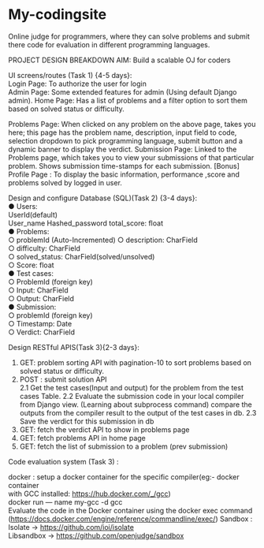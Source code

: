 # My-codingsite
Online judge for programmers, where they can solve problems and submit there code for evaluation in different programming languages.

PROJECT DESIGN BREAKDOWN 
AIM: Build a scalable OJ for coders  
 
UI screens/routes (Task 1) {4-5 days}:  
  Login Page: To authorize the user for login  
  Admin Page: Some extended features for admin (Using default Django admin). 
  Home Page: Has a list of problems and a filter option to sort them based on solved status or difficulty. 
  
  Problems Page: When clicked on any problem on the above page, takes you here; this page has the problem name, description, input field to code, selection dropdown                  to pick programming language, submit button and a dynamic banner to display the verdict. 
  Submission Page: Linked to the Problems page, which takes you to view your submissions of that particular problem. Shows submission time-stamps for each                              submission. 
  [Bonus] Profile Page : To display the basic information, performance ,score and problems solved by logged in user. 
 
Design and configure Database (SQL)(Task 2) {3-4 days}:  
  ● Users:  
    UserId(default)  
    User_name 
    Hashed_password 
    total_score: float  
  ● Problems:  
    ○ problemId (Auto-Incremented) 
    ○ description: CharField  
    ○ difficulty: CharField  
    ○ solved_status: CharField(solved/unsolved)  
    ○ Score: float  
  ● Test cases:  
    ○ ProblemId (foreign key)  
    ○ Input: CharField  
    ○ Output: CharField  
  ● Submission:  
    ○ problemId (foreign key)  
    ○ Timestamp: Date  
    ○ Verdict: CharField  
 
 
Design RESTful APIS(Task 3){2-3 days}:  

1. GET: problem sorting API with pagination-10 to sort problems based on solved status or difficulty.   
2.  POST : submit solution API  
  2.1 Get the test cases(Input and output) for the problem from the test cases  Table. 
  2.2 Evaluate the submission code in your local compiler from Django view. (Learning about subprocess command) compare the outputs from the compiler result to the       output of the test cases in db. 
  2.3 Save the verdict for this submission in db  
3. GET: fetch the verdict API to show in problems page  
4. GET: fetch problems API in home page  
5. GET: fetch the list of submission to a problem (prev submission)  
 
Code evaluation system (Task 3) : 

docker : setup a docker container for the specific compiler(eg:- docker container  
          with GCC installed: https://hub.docker.com/_/gcc)  
          docker run — name my-gcc -d gcc  
          Evaluate the code in the Docker container using the docker exec command  
          (https://docs.docker.com/engine/reference/commandline/exec/) 
Sandbox :
    Isolate -> https://github.com/ioi/isolate  
    Libsandbox -> https://github.com/openjudge/sandbox 
 
 


